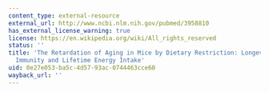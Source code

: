 ```yaml
---
content_type: external-resource
external_url: http://www.ncbi.nlm.nih.gov/pubmed/3958810
has_external_license_warning: true
license: https://en.wikipedia.org/wiki/All_rights_reserved
status: ''
title: 'The Retardation of Aging in Mice by Dietary Restriction: Longevity, Cancer,
  Immunity and Lifetime Energy Intake'
uid: 0e27e053-ba5c-4d57-93ac-0744463cce60
wayback_url: ''
---
```

